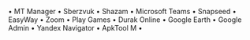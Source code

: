 • MT Manager
• Sberzvuk
• Shazam
• Microsoft Teams
• Snapseed
• EasyWay
• Zoom
• Play Games
• Durak Online
• Google Earth
• Google Admin
• Yandex Navigator
• ApkTool M
•
